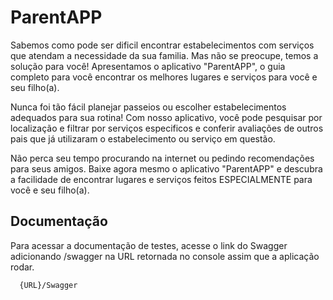 
# ParentAPP

Sabemos como pode ser dificil encontrar estabelecimentos com serviços que atendam a necessidade da sua familia. Mas não se preocupe, temos a solução para você! Apresentamos o aplicativo "ParentAPP", o guia completo para você encontrar os melhores lugares e serviços para você e seu filho(a).

Nunca foi tão fácil planejar passeios ou escolher estabelecimentos adequados para sua rotina! Com nosso aplicativo, você pode pesquisar por localização e filtrar por serviços especificos e conferir avaliações de outros pais que já utilizaram o estabelecimento ou serviço em questão.

Não perca seu tempo procurando na internet ou pedindo recomendações para seus amigos. Baixe agora mesmo o aplicativo "ParentAPP" e descubra a facilidade de encontrar lugares e serviços feitos ESPECIALMENTE para você e seu filho(a).





## Documentação

Para acessar a documentação de testes, acesse o link do Swagger adicionando /swagger na URL retornada no console assim que a aplicação rodar.

```bash
  {URL}/Swagger
```


